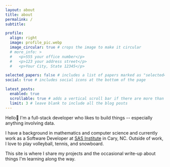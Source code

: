```yaml
---
layout: about
title: about
permalink: /
subtitle: 

profile:
  align: right
  image: profile_pic.webp
  image_circular: true # crops the image to make it circular
  # more_info: >
  #   <p>555 your office number</p>
  #   <p>123 your address street</p>
  #   <p>Your City, State 12345</p>

selected_papers: false # includes a list of papers marked as "selected={true}"
social: true # includes social icons at the bottom of the page

latest_posts:
  enabled: true
  scrollable: true # adds a vertical scroll bar if there are more than 3 new posts items
  limit: 3 # leave blank to include all the blog posts
---
```


Hello👋 I'm a full-stack developer who likes to build things -- especially anything involving data.

I have a background in mathematics and computer science and currently work as a Software Developer at [SAS Institute](https://www.sas.com/en_us/home.html) in Cary, NC. Outside of work, I love to play volleyball, tennis, and snowboard.

This site is where I share my projects and the occasional write-up about things I'm learning along the way.

